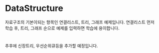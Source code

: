 # DataStructure

자료구조의 기본이되는 항목인 연결리스트, 트리, 그래프 예제입니다.
연결리스트 먼저 학습 후, 트리, 그래프 순으로 예제를 입력하면 학습에 용이합니다.
# 
# 
 추후에 신장트리, 우선순위큐등을 추가할 예정입니다.
